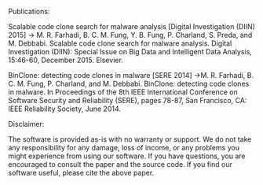 
Publications:

Scalable code clone search for malware analysis [Digital Investigation (DIIN) 2015]
-> M. R. Farhadi, B. C. M. Fung, Y. B. Fung, P. Charland, S. Preda, and M. Debbabi. Scalable code clone search for malware analysis. Digital Investigation (DIIN): Special Issue on Big Data and Intelligent Data Analysis, 15:46-60, December 2015. Elsevier.

BinClone: detecting code clones in malware [SERE 2014]
->M. R. Farhadi, B. C. M. Fung, P. Charland, and M. Debbabi. BinClone: detecting code clones in malware. In Proceedings of the 8th IEEE International Conference on Software Security and Reliability (SERE), pages 78-87, San Francisco, CA: IEEE Reliability Society, June 2014.

Disclaimer:

The software is provided as-is with no warranty or support. We do not take any responsibility for any damage, loss of income, or any problems you might experience from using our software. If you have questions, you are encouraged to consult the paper and the source code. If you find our software useful, please cite the above paper.
